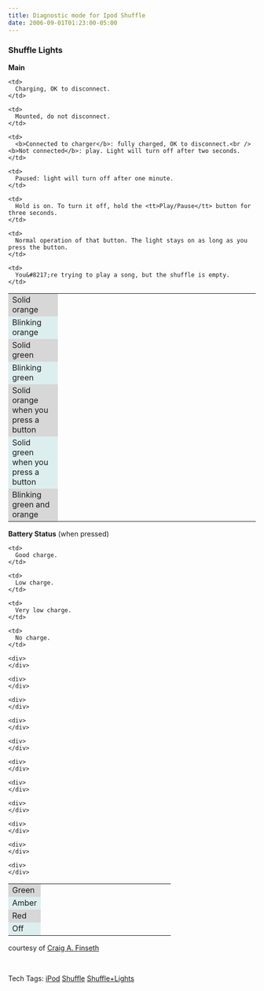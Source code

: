 ```yaml
---
title: Diagnostic mode for Ipod Shuffle
date: 2006-09-01T01:23:00-05:00
---
```

### Shuffle Lights

**Main**

<table cols="2" width="100%">
  <colgroup span="2"> <col width="20%"> <col width="80%"></colgroup> <tr bgcolor="#d7d7d7">
    <td>
      Solid orange
    </td>
    
    <td>
      Charging, OK to disconnect.
    </td>
  </tr>
  
  <tr bgcolor="#ddeeee">
    <td>
      Blinking orange
    </td>
    
    <td>
      Mounted, do not disconnect.
    </td>
  </tr>
  
  <tr bgcolor="#d7d7d7">
    <td>
      Solid green
    </td>
    
    <td>
      <b>Connected to charger</b>: fully charged, OK to disconnect.<br /><b>Not connected</b>: play. Light will turn off after two seconds.
    </td>
  </tr>
  
  <tr bgcolor="#ddeeee">
    <td>
      Blinking green
    </td>
    
    <td>
      Paused: light will turn off after one minute.
    </td>
  </tr>
  
  <tr bgcolor="#d7d7d7">
    <td>
      Solid orange when you press a button
    </td>
    
    <td>
      Hold is on. To turn it off, hold the <tt>Play/Pause</tt> button for three seconds.
    </td>
  </tr>
  
  <tr bgcolor="#ddeeee">
    <td>
      Solid green when you press a button
    </td>
    
    <td>
      Normal operation of that button. The light stays on as long as you press the button.
    </td>
  </tr>
  
  <tr bgcolor="#d7d7d7">
    <td>
      Blinking green and orange
    </td>
    
    <td>
      You&#8217;re trying to play a song, but the shuffle is empty.
    </td>
  </tr>
</table>

**Battery Status** (when pressed)

<table cols="2" width="100%">
  <colgroup span="2"> <col width="20%"> <col width="80%"></colgroup> <tr bgcolor="#d7d7d7">
    <td>
      Green
    </td>
    
    <td>
      Good charge.
    </td>
  </tr>
  
  <tr bgcolor="#ddeeee">
    <td>
      Amber
    </td>
    
    <td>
      Low charge.
    </td>
  </tr>
  
  <tr bgcolor="#d7d7d7">
    <td>
      Red
    </td>
    
    <td>
      Very low charge.
    </td>
  </tr>
  
  <tr bgcolor="#ddeeee">
    <td>
      Off
    </td>
    
    <td>
      No charge.
    </td>
    
    <div>
    </div>
    
    <div>
    </div>
    
    <div>
    </div>
    
    <div>
    </div>
    
    <div>
    </div>
    
    <div>
    </div>
    
    <div>
    </div>
    
    <div>
    </div>
    
    <div>
    </div>
    
    <div>
    </div>
    
    <div>
    </div>
  </tr>
</table>

courtesy of [Craig A. Finseth](http://www.finseth.com/parts/ipod.php)

 

<div>
  Tech Tags: <a href="http://technorati.com/tag/iPod" rel="tag">iPod</a> <a href="http://technorati.com/tag/Shuffle" rel="tag">Shuffle</a> <a href="http://technorati.com/tag/Shuffle+Lights" rel="tag">Shuffle+Lights</a>
</div>
